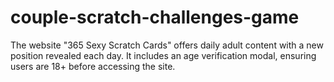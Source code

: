 # couple-scratch-challenges-game
 The website "365 Sexy Scratch Cards" offers daily adult content with a new position revealed each day. It includes an age verification modal, ensuring users are 18+ before accessing the site.
